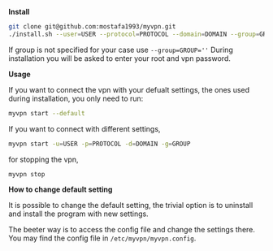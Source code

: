 **Install**

```bash
git clone git@github.com:mostafa1993/myvpn.git
./install.sh --user=USER --protocol=PROTOCOL --domain=DOMAIN --group=GROUP
```

If group is not specified for your case use `--group=GROUP=''`
During installation you will be asked to enter your root and vpn password.

**Usage**

If you want to connect the vpn with your defualt settings, the ones used during installation, you only need to run:

```bash
myvpn start --default
```

If you want to connect with different settings,

```bash
myvpn start -u=USER -p=PROTOCOL -d=DOMAIN -g=GROUP
```

for stopping the vpn,

```bash
myvpn stop
```

**How to change default setting**

It is possible to change the default setting, the trivial option is to uninstall and install the program with new settings.

The beeter way is to access the config file and change the settings there. You may find the config file in `/etc/myvpn/myvpn.config`.

